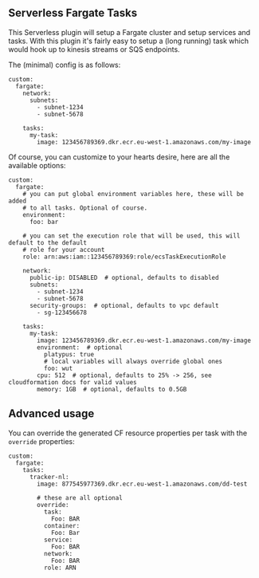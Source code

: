 Serverless Fargate Tasks
------------------------
This Serverless plugin will setup a Fargate cluster and setup services and tasks.
With this plugin it's fairly easy to setup a (long running) task which would hook up to kinesis streams or SQS endpoints.

The (minimal) config is as follows:

```
custom:
  fargate:
    network:
      subnets:
        - subnet-1234
        - subnet-5678

    tasks:
      my-task:
        image: 123456789369.dkr.ecr.eu-west-1.amazonaws.com/my-image
```

Of course, you can customize to your hearts desire, here are all the available options:

```
custom:
  fargate:
    # you can put global environment variables here, these will be added
    # to all tasks. Optional of course.
    environment:
      foo: bar

    # you can set the execution role that will be used, this will default to the default
    # role for your account
    role: arn:aws:iam::123456789369:role/ecsTaskExecutionRole

    network:
      public-ip: DISABLED  # optional, defaults to disabled
      subnets:
        - subnet-1234
        - subnet-5678
      security-groups:  # optional, defaults to vpc default
        - sg-123456678

    tasks:
      my-task:
        image: 123456789369.dkr.ecr.eu-west-1.amazonaws.com/my-image
        environment:  # optional
          platypus: true
          # local variables will always override global ones
          foo: wut
        cpu: 512  # optional, defaults to 25% -> 256, see cloudformation docs for valid values
        memory: 1GB  # optional, defaults to 0.5GB
```

Advanced usage
--------------
You can override the generated CF resource properties per task with the `override` properties:

```
custom:
  fargate:
    tasks:
      tracker-nl:
        image: 877545977369.dkr.ecr.eu-west-1.amazonaws.com/dd-test

        # these are all optional
        override:
          task:
            Foo: BAR
          container:
            Foo: Bar
          service:
            Foo: BAR
          network:
            Foo: BAR
          role: ARN
```
